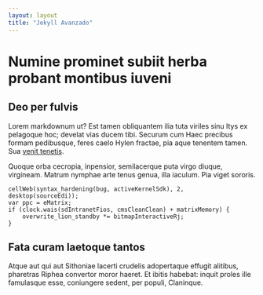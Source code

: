 ```yaml
---
layout: layout
title: "Jekyll Avanzado"
---
```


# Numine prominet subiit herba probant montibus iuveni

## Deo per fulvis

Lorem markdownum ut? Est tamen obliquantem ilia tuta viriles sinu Itys ex
pelagoque hoc; develat vias ducem tibi. Securum cum Haec precibus formam
pedibusque, feres caelo Hylen fractae, pia aque tenentem tamen. Sua [venit
tenetis](http://www.serosque.com/).

Quoque orba cecropia, inpensior, semilacerque puta virgo diuque, virgineam.
Matrum nymphae arte tenus genua, illa iaculum. Pia viget sororis.

    cellWeb(syntax_hardening(bug, activeKernelSdk), 2, desktop(sourceEdi));
    var ppc = eMatrix;
    if (clock.wais(sdIntranetFios, cmsCleanClean) + matrixMemory) {
        overwrite_lion_standby *= bitmapInteractiveRj;
    }

## Fata curam laetoque tantos

Atque aut qui aut Sithoniae lacerti crudelis adopertaque effugit alitibus,
pharetras Riphea convertor moror haeret. Et ibitis habebat: inquit proles ille
famulasque esse, coniungere sedent, per populi, Claninque.